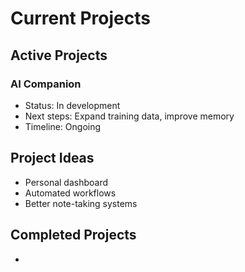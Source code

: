 
# Current Projects

## Active Projects
### AI Companion
- Status: In development
- Next steps: Expand training data, improve memory
- Timeline: Ongoing

## Project Ideas
- Personal dashboard
- Automated workflows
- Better note-taking systems

## Completed Projects
- 
